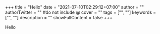 +++
title = "Hello"
date = "2021-07-10T02:29:12+07:00"
author = ""
authorTwitter = "" #do not include @
cover = ""
tags = ["", ""]
keywords = ["", ""]
description = ""
showFullContent = false
+++

Hello
